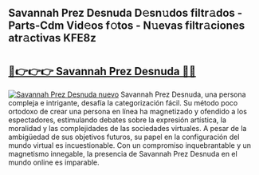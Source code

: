 ## Savannah Prez Desnuda D𝚎sn𝚞dos filtr𝚊dos - Parts-Cdm Vid𝚎os f𝚘tos - N𝚞evas filtr𝚊ciones atr𝚊ctivas KFE8z

# <h2><a href="http://mbcklu8.tromn.icu/?c=Savannah+Prez+Desnuda">🔗👉👉👉 Savannah Prez Desnuda 🔗🔗</a></h2>

[![Savannah Prez Desnuda nuevo](https://i.imgur.com/pEAQMta.gif)](http://mbcklu8.tromn.icu/?c=Savannah+Prez+Desnuda)
Savannah Prez Desnuda, una persona compleja e intrigante, desafía la categorización fácil. Su método poco ortodoxo de crear una persona en línea ha magnetizado y ofendido a los espectadores, estimulando debates sobre la expresión artística, la moralidad y las complejidades de las sociedades virtuales. A pesar de la ambigüedad de sus objetivos futuros, su papel en la configuración del mundo virtual es incuestionable. Con un compromiso inquebrantable y un magnetismo innegable, la presencia de Savannah Prez Desnuda en el mundo online es imparable.
